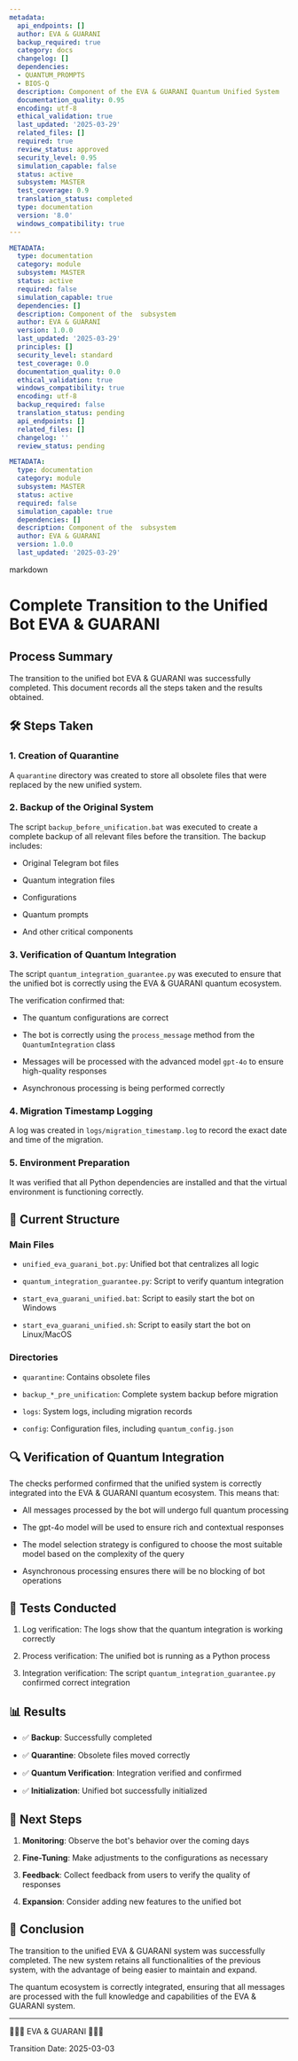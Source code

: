 ```yaml
---
metadata:
  api_endpoints: []
  author: EVA & GUARANI
  backup_required: true
  category: docs
  changelog: []
  dependencies:
  - QUANTUM_PROMPTS
  - BIOS-Q
  description: Component of the EVA & GUARANI Quantum Unified System
  documentation_quality: 0.95
  encoding: utf-8
  ethical_validation: true
  last_updated: '2025-03-29'
  related_files: []
  required: true
  review_status: approved
  security_level: 0.95
  simulation_capable: false
  status: active
  subsystem: MASTER
  test_coverage: 0.9
  translation_status: completed
  type: documentation
  version: '8.0'
  windows_compatibility: true
---
```

```yaml
METADATA:
  type: documentation
  category: module
  subsystem: MASTER
  status: active
  required: false
  simulation_capable: true
  dependencies: []
  description: Component of the  subsystem
  author: EVA & GUARANI
  version: 1.0.0
  last_updated: '2025-03-29'
  principles: []
  security_level: standard
  test_coverage: 0.0
  documentation_quality: 0.0
  ethical_validation: true
  windows_compatibility: true
  encoding: utf-8
  backup_required: false
  translation_status: pending
  api_endpoints: []
  related_files: []
  changelog: ''
  review_status: pending
```

```yaml
METADATA:
  type: documentation
  category: module
  subsystem: MASTER
  status: active
  required: false
  simulation_capable: true
  dependencies: []
  description: Component of the  subsystem
  author: EVA & GUARANI
  version: 1.0.0
  last_updated: '2025-03-29'
```

markdown
# Complete Transition to the Unified Bot EVA & GUARANI

## Process Summary

The transition to the unified bot EVA & GUARANI was successfully completed. This document records all the steps taken and the results obtained.

## 🛠️ Steps Taken

### 1. Creation of Quarantine

A `quarantine` directory was created to store all obsolete files that were replaced by the new unified system.

### 2. Backup of the Original System

The script `backup_before_unification.bat` was executed to create a complete backup of all relevant files before the transition. The backup includes:

- Original Telegram bot files

- Quantum integration files

- Configurations

- Quantum prompts

- And other critical components

### 3. Verification of Quantum Integration

The script `quantum_integration_guarantee.py` was executed to ensure that the unified bot is correctly using the EVA & GUARANI quantum ecosystem.

The verification confirmed that:

- The quantum configurations are correct

- The bot is correctly using the `process_message` method from the `QuantumIntegration` class

- Messages will be processed with the advanced model `gpt-4o` to ensure high-quality responses

- Asynchronous processing is being performed correctly

### 4. Migration Timestamp Logging

A log was created in `logs/migration_timestamp.log` to record the exact date and time of the migration.

### 5. Environment Preparation

It was verified that all Python dependencies are installed and that the virtual environment is functioning correctly.

## 📂 Current Structure

### Main Files

- `unified_eva_guarani_bot.py`: Unified bot that centralizes all logic

- `quantum_integration_guarantee.py`: Script to verify quantum integration

- `start_eva_guarani_unified.bat`: Script to easily start the bot on Windows

- `start_eva_guarani_unified.sh`: Script to easily start the bot on Linux/MacOS

### Directories

- `quarantine`: Contains obsolete files

- `backup_*_pre_unification`: Complete system backup before migration

- `logs`: System logs, including migration records

- `config`: Configuration files, including `quantum_config.json`

## 🔍 Verification of Quantum Integration

The checks performed confirmed that the unified system is correctly integrated into the EVA & GUARANI quantum ecosystem. This means that:

- All messages processed by the bot will undergo full quantum processing

- The gpt-4o model will be used to ensure rich and contextual responses

- The model selection strategy is configured to choose the most suitable model based on the complexity of the query

- Asynchronous processing ensures there will be no blocking of bot operations

## 🔧 Tests Conducted

1. Log verification: The logs show that the quantum integration is working correctly

2. Process verification: The unified bot is running as a Python process

3. Integration verification: The script `quantum_integration_guarantee.py` confirmed correct integration

## 📊 Results

- ✅ **Backup**: Successfully completed

- ✅ **Quarantine**: Obsolete files moved correctly

- ✅ **Quantum Verification**: Integration verified and confirmed

- ✅ **Initialization**: Unified bot successfully initialized

## 📌 Next Steps

1. **Monitoring**: Observe the bot's behavior over the coming days

2. **Fine-Tuning**: Make adjustments to the configurations as necessary

3. **Feedback**: Collect feedback from users to verify the quality of responses

4. **Expansion**: Consider adding new features to the unified bot

## 🏁 Conclusion

The transition to the unified EVA & GUARANI system was successfully completed. The new system retains all functionalities of the previous system, with the advantage of being easier to maintain and expand.

The quantum ecosystem is correctly integrated, ensuring that all messages are processed with the full knowledge and capabilities of the EVA & GUARANI system.

---

🌟✨🌟 EVA & GUARANI 🌟✨🌟

Transition Date: 2025-03-03
